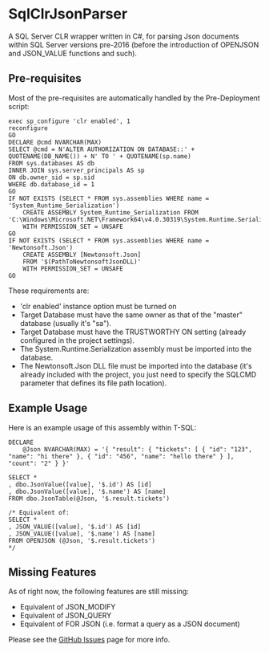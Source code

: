 # SqlClrJsonParser

A SQL Server CLR wrapper written in C#, for parsing Json documents within SQL Server versions pre-2016 (before the introduction of OPENJSON and JSON_VALUE functions and such).

## Pre-requisites

Most of the pre-requisites are automatically handled by the Pre-Deployment script:

```
exec sp_configure 'clr enabled', 1
reconfigure
GO
DECLARE @cmd NVARCHAR(MAX)
SELECT @cmd = N'ALTER AUTHORIZATION ON DATABASE::' + QUOTENAME(DB_NAME()) + N' TO ' + QUOTENAME(sp.name)
FROM sys.databases AS db
INNER JOIN sys.server_principals AS sp
ON db.owner_sid = sp.sid
WHERE db.database_id = 1
GO
IF NOT EXISTS (SELECT * FROM sys.assemblies WHERE name = 'System_Runtime_Serialization')
	CREATE ASSEMBLY System_Runtime_Serialization FROM 'C:\Windows\Microsoft.NET\Framework64\v4.0.30319\System.Runtime.Serialization.dll'
	WITH PERMISSION_SET = UNSAFE
GO
IF NOT EXISTS (SELECT * FROM sys.assemblies WHERE name = 'Newtonsoft.Json')
	CREATE ASSEMBLY [Newtonsoft.Json]
	FROM '$(PathToNewtonsoftJsonDLL)'
	WITH PERMISSION_SET = UNSAFE
GO
```

These requirements are:

- 'clr enabled' instance option must be turned on
- Target Database must have the same owner as that of the "master" database (usually it's "sa").
- Target Database must have the TRUSTWORTHY ON setting (already configured in the project settings).
- The System.Runtime.Serialization assembly must be imported into the database.
- The Newtonsoft.Json DLL file must be imported into the database (it's already included with the project, you just need to specify the SQLCMD parameter that defines its file path location).

## Example Usage

Here is an example usage of this assembly within T-SQL:

```
DECLARE
	@Json NVARCHAR(MAX) = '{ "result": { "tickets": [ { "id": "123", "name": "hi there" }, { "id": "456", "name": "hello there" } ], "count": "2" } }'

SELECT *
, dbo.JsonValue([value], '$.id') AS [id]
, dbo.JsonValue([value], '$.name') AS [name]
FROM dbo.JsonTable(@Json, '$.result.tickets')

/* Equivalent of:
SELECT *
, JSON_VALUE([value], '$.id') AS [id]
, JSON_VALUE([value], '$.name') AS [name]
FROM OPENJSON (@Json, '$.result.tickets')
*/
```

## Missing Features

As of right now, the following features are still missing:

- Equivalent of JSON_MODIFY
- Equivalent of JSON_QUERY
- Equivalent of FOR JSON (i.e. format a query as a JSON document)

Please see the [GitHub Issues](https://github.com/EitanBlumin/SqlClrJsonParser/issues) page for more info.

